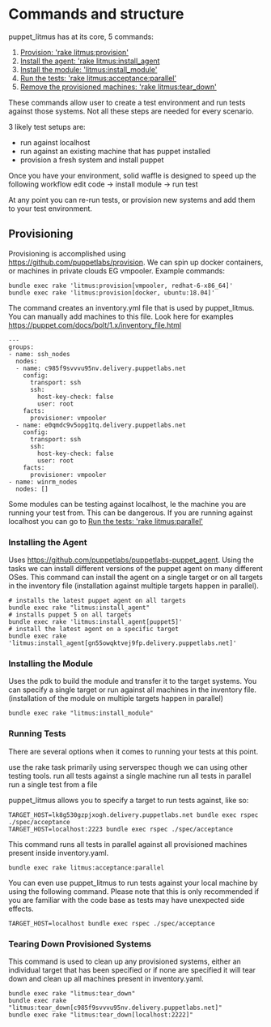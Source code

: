 # Commands and structure

puppet_litmus has at its core, 5 commands: 

1. [Provision: 'rake litmus:provision'](#provision)
2. [Install the agent: 'rake litmus:install_agent](#agent)
3. [Install the module: 'litmus:install_module'](#module)
4. [Run the tests: 'rake litmus:acceptance:parallel'](#test)
5. [Remove the provisioned machines: 'rake litmus:tear_down'](#teardown)

These commands allow user to create a test environment and run tests against those systems. Not all these steps are needed for every scenario.

3 likely test setups are:
* run against localhost
* run against an existing machine that has puppet installed
* provision a fresh system and install puppet 

Once you have your environment, solid waffle is designed to speed up the following workflow
edit code -> install module -> run test

At any point you can re-run tests, or provision new systems and add them to your test environment.

<a name="provision"/>

## Provisioning

Provisioning is accomplished using https://github.com/puppetlabs/provision. We can spin up docker containers, or machines in private clouds EG vmpooler. Example commands:

```
bundle exec rake 'litmus:provision[vmpooler, redhat-6-x86_64]'
bundle exec rake 'litmus:provision[docker, ubuntu:18.04]'
```

The command creates an inventory.yml file that is used by puppet_litmus. You can manually add machines to this file. Look here for examples https://puppet.com/docs/bolt/1.x/inventory_file.html

```
---
groups:
- name: ssh_nodes
  nodes:
  - name: c985f9svvvu95nv.delivery.puppetlabs.net
    config:
      transport: ssh
      ssh:
        host-key-check: false
        user: root
    facts:
      provisioner: vmpooler
  - name: e0qmdc9v5opg1tq.delivery.puppetlabs.net
    config:
      transport: ssh
      ssh:
        host-key-check: false
        user: root
    facts:
      provisioner: vmpooler
- name: winrm_nodes
  nodes: []
```

Some modules can be testing against localhost, Ie the machine you are running your test from. This can be dangerous. If you are running against localhost you can go to [Run the tests: 'rake litmus:parallel'](#test)

<a name="agent"/>

### Installing the Agent

Uses https://github.com/puppetlabs/puppetlabs-puppet_agent. Using the tasks we can install different versions of the puppet agent on many different OSes. This command can install the agent on a single target or on all targets in the inventory file (installation against multiple targets happen in parallel).
 
```
# installs the latest puppet agent on all targets
bundle exec rake "litmus:install_agent" 
# installs puppet 5 on all targets
bundle exec rake 'litmus:install_agent[puppet5]' 
# install the latest agent on a specific target
bundle exec rake 'litmus:install_agent[gn55owqktvej9fp.delivery.puppetlabs.net]' 
```

<a name="module"/>

### Installing the Module

Uses the pdk to build the module and transfer it to the target systems. You can specify a single target or run against all machines in the inventory file. (installation of the module on multiple targets happen in parallel)
 
```
bundle exec rake "litmus:install_module"
```

<a name="test"/>

### Running Tests
There are several options when it comes to running your tests at this point.

use the rake task
primarily using serverspec though we can using other testing tools.
run all tests against a single machine
run all tests in parallel
run a single test from a file

puppet_litmus allows you to specify a target to run tests against, like so:

```
TARGET_HOST=lk8g530gzpjxogh.delivery.puppetlabs.net bundle exec rspec ./spec/acceptance
TARGET_HOST=localhost:2223 bundle exec rspec ./spec/acceptance
```

This command runs all tests in parallel against all provisioned machines present inside inventory.yaml.
 
```
bundle exec rake litmus:acceptance:parallel 
```

You can even use puppet_litmus to run tests against your local machine by using the following command. Please note that this is only recommended if you are familiar with the code base as tests may have unexpected side effects.

```
TARGET_HOST=localhost bundle exec rspec ./spec/acceptance
```
<a name="teardown"/>

### Tearing Down Provisioned Systems

This command is used to clean up any provisioned systems, either an individual target that has been specified or if none are specified it will tear down and clean up all machines present in inventory.yaml.
 
```
bundle exec rake "litmus:tear_down"
bundle exec rake "litmus:tear_down[c985f9svvvu95nv.delivery.puppetlabs.net]"
bundle exec rake "litmus:tear_down[localhost:2222]"
```
